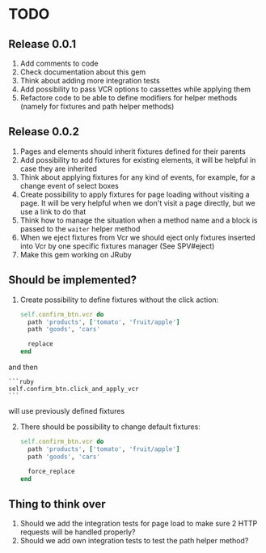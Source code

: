 # TODO

## Release 0.0.1

1. Add comments to code
2. Check documentation about this gem
3. Think about adding more integration tests
4. Add possibility to pass VCR options to cassettes while applying them
5. Refactore code to be able to define modifiers for helper methods (namely for fixtures and path helper methods)

## Release 0.0.2

1. Pages and elements should inherit fixtures defined for their parents
2. Add possibility to add fixtures for existing elements, it will be helpful in case they are inherited
3. Think about applying fixtures for any kind of events, for example, for a change event of select boxes
4. Create possibility to apply fixtures for page loading without visiting a page. It will be very helpful when we don't visit a page directly, but we use a link to do that
5. Think how to manage the situation when a method name and a block is passed to the `waiter` helper method
6. When we eject fixtures from Vcr we should eject only fixtures inserted into Vcr by one specific fixtures manager (See SPV#eject)
7. Make this gem working on JRuby

## Should be implemented?

1. Create possibility to define fixtures without the click action:

    ```ruby
    self.confirm_btn.vcr do
      path 'products', ['tomato', 'fruit/apple']
      path 'goods', 'cars'

      replace
    end
    ```

  and then

    ```ruby
    self.confirm_btn.click_and_apply_vcr
    ```

  will use previously defined fixtures

2. There should be possibility to change default fixtures:

    ```ruby
    self.confirm_btn.vcr do
      path 'products', ['tomato', 'fruit/apple']
      path 'goods', 'cars'

      force_replace
    end
    ```

## Thing to think over

1. Should we add the integration tests for page load to make sure 2 HTTP requests will be handled properly?
2. Should we add own integration tests to test the path helper method?
